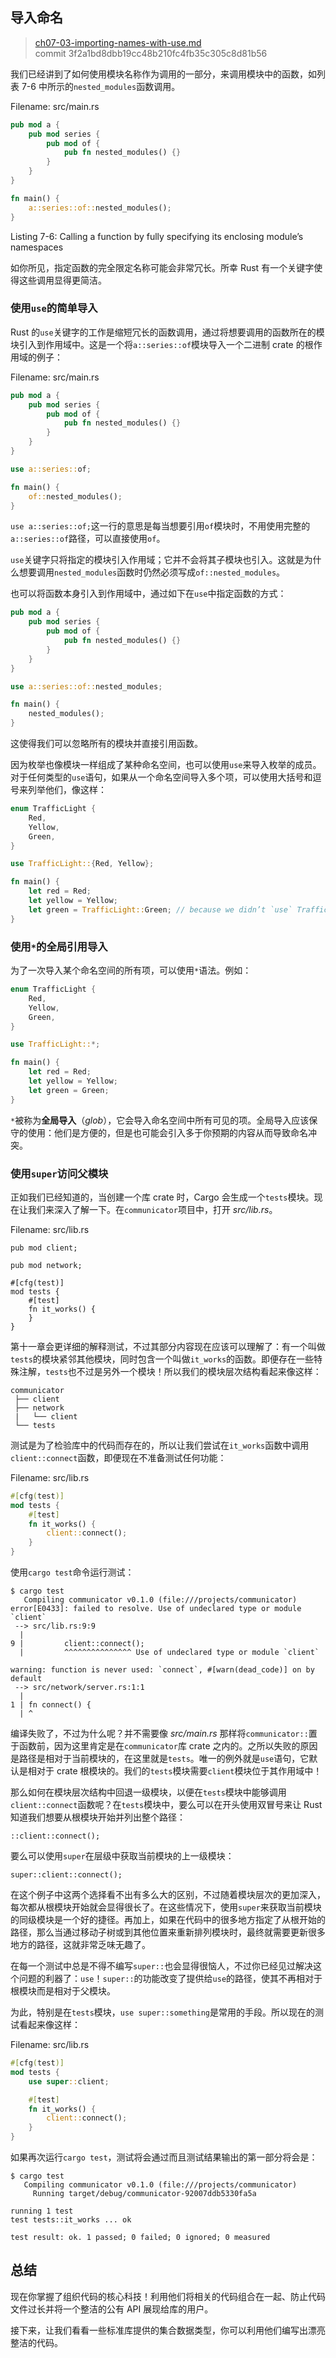 ## 导入命名

> [ch07-03-importing-names-with-use.md](https://github.com/rust-lang/book/blob/master/second-edition/src/ch07-03-importing-names-with-use.md)
> <br>
> commit 3f2a1bd8dbb19cc48b210fc4fb35c305c8d81b56

我们已经讲到了如何使用模块名称作为调用的一部分，来调用模块中的函数，如列表 7-6 中所示的`nested_modules`函数调用。

<span class="filename">Filename: src/main.rs</span>

```rust
pub mod a {
    pub mod series {
        pub mod of {
            pub fn nested_modules() {}
        }
    }
}

fn main() {
    a::series::of::nested_modules();
}
```

<span class="caption">Listing 7-6: Calling a function by fully specifying its
enclosing module’s namespaces</span>

如你所见，指定函数的完全限定名称可能会非常冗长。所幸 Rust 有一个关键字使得这些调用显得更简洁。

### 使用`use`的简单导入

Rust 的`use`关键字的工作是缩短冗长的函数调用，通过将想要调用的函数所在的模块引入到作用域中。这是一个将`a::series::of`模块导入一个二进制 crate 的根作用域的例子：

<span class="filename">Filename: src/main.rs</span>

```rust
pub mod a {
    pub mod series {
        pub mod of {
            pub fn nested_modules() {}
        }
    }
}

use a::series::of;

fn main() {
    of::nested_modules();
}
```

`use a::series::of;`这一行的意思是每当想要引用`of`模块时，不用使用完整的`a::series::of`路径，可以直接使用`of`。

`use`关键字只将指定的模块引入作用域；它并不会将其子模块也引入。这就是为什么想要调用`nested_modules`函数时仍然必须写成`of::nested_modules`。

也可以将函数本身引入到作用域中，通过如下在`use`中指定函数的方式：

```rust
pub mod a {
    pub mod series {
        pub mod of {
            pub fn nested_modules() {}
        }
    }
}

use a::series::of::nested_modules;

fn main() {
    nested_modules();
}
```

这使得我们可以忽略所有的模块并直接引用函数。

因为枚举也像模块一样组成了某种命名空间，也可以使用`use`来导入枚举的成员。对于任何类型的`use`语句，如果从一个命名空间导入多个项，可以使用大括号和逗号来列举他们，像这样：

```rust
enum TrafficLight {
    Red,
    Yellow,
    Green,
}

use TrafficLight::{Red, Yellow};

fn main() {
    let red = Red;
    let yellow = Yellow;
    let green = TrafficLight::Green; // because we didn’t `use` TrafficLight::Green
}
```

### 使用`*`的全局引用导入

为了一次导入某个命名空间的所有项，可以使用`*`语法。例如：

```rust
enum TrafficLight {
    Red,
    Yellow,
    Green,
}

use TrafficLight::*;

fn main() {
    let red = Red;
    let yellow = Yellow;
    let green = Green;
}
```

`*`被称为**全局导入**（*glob*），它会导入命名空间中所有可见的项。全局导入应该保守的使用：他们是方便的，但是也可能会引入多于你预期的内容从而导致命名冲突。

### 使用`super`访问父模块

正如我们已经知道的，当创建一个库 crate 时，Cargo 会生成一个`tests`模块。现在让我们来深入了解一下。在`communicator`项目中，打开 *src/lib.rs*。

<span class="filename">Filename: src/lib.rs</span>

```rust,ignore
pub mod client;

pub mod network;

#[cfg(test)]
mod tests {
    #[test]
    fn it_works() {
    }
}
```

第十一章会更详细的解释测试，不过其部分内容现在应该可以理解了：有一个叫做`tests`的模块紧邻其他模块，同时包含一个叫做`it_works`的函数。即便存在一些特殊注解，`tests`也不过是另外一个模块！所以我们的模块层次结构看起来像这样：

```
communicator
 ├── client
 ├── network
 |   └── client
 └── tests
```

测试是为了检验库中的代码而存在的，所以让我们尝试在`it_works`函数中调用`client::connect`函数，即便现在不准备测试任何功能：

<span class="filename">Filename: src/lib.rs</span>

```rust
#[cfg(test)]
mod tests {
    #[test]
    fn it_works() {
        client::connect();
    }
}
```

使用`cargo test`命令运行测试：

```
$ cargo test
   Compiling communicator v0.1.0 (file:///projects/communicator)
error[E0433]: failed to resolve. Use of undeclared type or module `client`
 --> src/lib.rs:9:9
  |
9 |         client::connect();
  |         ^^^^^^^^^^^^^^^ Use of undeclared type or module `client`

warning: function is never used: `connect`, #[warn(dead_code)] on by default
 --> src/network/server.rs:1:1
  |
1 | fn connect() {
  | ^
```

编译失败了，不过为什么呢？并不需要像 *src/main.rs* 那样将`communicator::`置于函数前，因为这里肯定是在`communicator`库 crate 之内的。之所以失败的原因是路径是相对于当前模块的，在这里就是`tests`。唯一的例外就是`use`语句，它默认是相对于 crate 根模块的。我们的`tests`模块需要`client`模块位于其作用域中！

那么如何在模块层次结构中回退一级模块，以便在`tests`模块中能够调用`client::connect`函数呢？在`tests`模块中，要么可以在开头使用双冒号来让 Rust 知道我们想要从根模块开始并列出整个路径：

```rust,ignore
::client::connect();
```

要么可以使用`super`在层级中获取当前模块的上一级模块：

```rust,ignore
super::client::connect();
```

在这个例子中这两个选择看不出有多么大的区别，不过随着模块层次的更加深入，每次都从根模块开始就会显得很长了。在这些情况下，使用`super`来获取当前模块的同级模块是一个好的捷径。再加上，如果在代码中的很多地方指定了从根开始的路径，那么当通过移动子树或到其他位置来重新排列模块时，最终就需要更新很多地方的路径，这就非常乏味无趣了。

在每一个测试中总是不得不编写`super::`也会显得很恼人，不过你已经见过解决这个问题的利器了：`use`！`super::`的功能改变了提供给`use`的路径，使其不再相对于根模块而是相对于父模块。

为此，特别是在`tests`模块，`use super::something`是常用的手段。所以现在的测试看起来像这样：

<span class="filename">Filename: src/lib.rs</span>

```rust
#[cfg(test)]
mod tests {
    use super::client;

    #[test]
    fn it_works() {
        client::connect();
    }
}
```

如果再次运行`cargo test`，测试将会通过而且测试结果输出的第一部分将会是：

```
$ cargo test
   Compiling communicator v0.1.0 (file:///projects/communicator)
     Running target/debug/communicator-92007ddb5330fa5a

running 1 test
test tests::it_works ... ok

test result: ok. 1 passed; 0 failed; 0 ignored; 0 measured
```

## 总结

现在你掌握了组织代码的核心科技！利用他们将相关的代码组合在一起、防止代码文件过长并将一个整洁的公有 API 展现给库的用户。

接下来，让我们看看一些标准库提供的集合数据类型，你可以利用他们编写出漂亮整洁的代码。